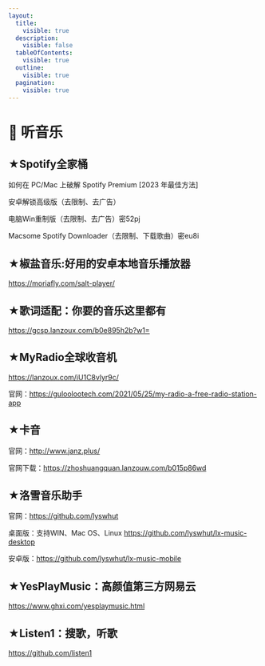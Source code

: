 ```yaml
---
layout:
  title:
    visible: true
  description:
    visible: false
  tableOfContents:
    visible: true
  outline:
    visible: true
  pagination:
    visible: true
---
```


# 🎵 听音乐

## ★Spotify全家桶

如何在 PC/Mac 上破解 Spotify Premium \[2023 年最佳方法]

安卓解锁高级版（去限制、去广告）

电脑Win重制版（去限制、去广告）密52pj

Macsome Spotify Downloader（去限制、下载歌曲）密eu8i

## ★椒盐音乐:好用的安卓本地音乐播放器

https://moriafly.com/salt-player/

## ★歌词适配：你要的音乐这里都有

https://gcsp.lanzoux.com/b0e895h2b?w1=

## ★MyRadio全球收音机

https://lanzoux.com/iU1C8vlyr9c/

官网：https://guloolootech.com/2021/05/25/my-radio-a-free-radio-station-app

## ★卡音

官网：http://www.janz.plus/

官网下载：https://zhoshuangquan.lanzouw.com/b015p86wd

## ★洛雪音乐助手

官网：https://github.com/lyswhut

桌面版：支持WIN、Mac OS、Linux https://github.com/lyswhut/lx-music-desktop

安卓版：https://github.com/lyswhut/lx-music-mobile

## ★YesPlayMusic：高颜值第三方网易云

https://www.ghxi.com/yesplaymusic.html

## ★Listen1：搜歌，听歌

https://github.com/listen1
